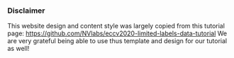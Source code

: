 ### Disclaimer

This website design and content style was largely copied from this tutorial page:
https://github.com/NVlabs/eccv2020-limited-labels-data-tutorial
We are very grateful being able to use thus template and design for our tutorial as well!
